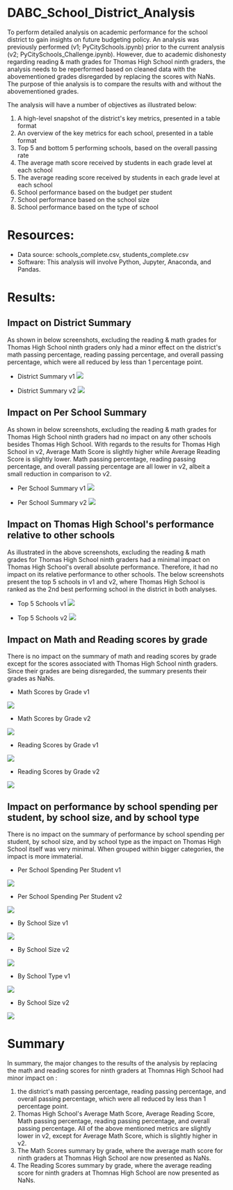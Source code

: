 # DABC_School_District_Analysis
To perform detailed analysis on academic performance for the school district to gain insights on future budgeting policy. An analysis was previously performed (v1; PyCitySchools.ipynb) prior to the current analysis (v2; PyCitySchools_Challenge.ipynb). However, due to academic dishonesty regarding reading & math grades for Thomas High School ninth graders, the analysis needs to be reperformed based on cleaned data with the abovementioned grades disregarded by replacing the scores with NaNs. The purpose of thie analysis is to compare the results with and without the abovementioned grades.

The analysis will have a number of objectives as illustrated below:

1.  A high-level snapshot of the district's key metrics, presented in a table format
2.  An overview of the key metrics for each school, presented in a table format
3. Top 5 and bottom 5 performing schools, based on the overall passing rate
4. The average math score received by students in each grade level at each school
5. The average reading score received by students in each grade level at each school
6. School performance based on the budget per student
7. School performance based on the school size 
8. School performance based on the type of school

# Resources:
- Data source: schools_complete.csv, students_complete.csv
- Software: This analysis will involve Python, Jupyter, Anaconda, and Pandas.

# Results:
## Impact on District Summary
As shown in below screenshots, excluding the reading & math grades for Thomas High School ninth graders only had a minor effect on the district's math passing percentage, reading passing percentage, and overall passing percentage, which were all reduced by less than 1 percentage point.

- District Summary v1
<img src="District_Summary_v1.PNG"></img>

- District Summary v2
<img src="District_Summary_v2.PNG"></img>

## Impact on Per School Summary
As shown in below screenshots, excluding the reading & math grades for Thomas High School ninth graders had no impact on any other schools besides Thomas High School. With regards to the results for Thomas High School in v2, Average Math Score is slightly higher while Average Reading Score is slightly lower. Math passing percentage, reading passing percentage, and overall passing percentage are all lower in v2, albeit a small reduction in comparison to v2.

- Per School Summary v1
<img src="Per_School_Summary_v1.PNG"></img>

- Per School Summary v2
<img src="Per_School_Summary_v2.PNG"></img>

## Impact on Thomas High School's performance relative to other schools
As illustrated in the above screenshots, excluding the reading & math grades for Thomas High School ninth graders had a minimal impact on Thomas High School's overall absolute performance. Therefore, it had no impact on its relative performance to other schools. The below screenshots present the top 5 schools in v1 and v2, where Thomas High School is ranked as the 2nd best performing school in the district in both analyses.

- Top 5 Schools v1
<img src="Top_5_Schools_v1.PNG"></img>

- Top 5 Schools v2
<img src="Top_5_Schools_v2.PNG"></img>


## Impact on Math and Reading scores by grade
There is no impact on the summary of math and reading scores by grade except for the scores associated with Thomas High School ninth graders. Since their grades are being disregarded, the summary presents their grades as NaNs.

- Math Scores by Grade v1

<img src="Math_Scores_by_Grade_v1.PNG"></img>

- Math Scores by Grade v2

<img src="Math_Scores_by_Grade_v2.PNG"></img>

- Reading Scores by Grade v1

<img src="Reading_Scores_by_Grade_v1.PNG"></img>

- Reading Scores by Grade v2

<img src="Reading_Scores_by_Grade_v2.PNG"></img>


## Impact on performance by school spending per student, by school size, and by school type

There is no impact on the summary of performance by school spending per student, by school size, and by school type as the impact on Thomas High School itself was very minimal. When grouped within bigger categories, the impact is more immaterial.

- Per School Spending Per Student v1

<img src="PerSchool_Spending_PerStudent_v1.PNG"></img>

- Per School Spending Per Student v2

<img src="PerSchool_Spending_PerStudent_v2.PNG"></img>

- By School Size v1

<img src="By_School_Size_v1.PNG"></img>

- By School Size v2

<img src="By_School_Size_v2.PNG"></img>

- By School Type v1

<img src="By_School_Type_v1.PNG"></img>

- By School Size v2

<img src="By_School_Type_v2.PNG"></img>


# Summary
In summary, the major changes to the results of the analysis by replacing the math and reading scores for ninth graders at Thomnas High School had minor impact on :
1. the district's math passing percentage, reading passing percentage, and overall passing percentage, which were all reduced by less than 1 percentage point.
2. Thomas High School's Average Math Score, Average Reading Score, Math passing percentage, reading passing percentage, and overall passing percentage. All of the above mentioned metrics are slightly lower in v2, except for Average Math Score, which is slightly higher in v2.
3. The Math Scores summary by grade, where the average math score for ninth graders at Thomnas High School are now presented as NaNs.
4. The Reading Scores summary by grade, where the average reading score for ninth graders at Thomnas High School are now presented as NaNs.

